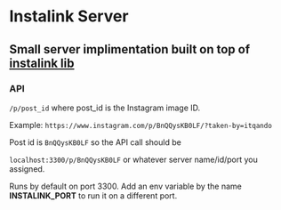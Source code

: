# Instalink Server

## Small server implimentation built on top of [instalink lib](https://github.com/ItqanDo/instalink)

### API

`/p/post_id` where post_id is the Instagram image ID.

Example: `https://www.instagram.com/p/BnQQysKB0LF/?taken-by=itqando`

Post id is `BnQQysKB0LF` so the API call should be

`localhost:3300/p/BnQQysKB0LF` or whatever server name/id/port you assigned.

Runs by default on port 3300. Add an env variable by the name **INSTALINK_PORT** to run it on a different port.
